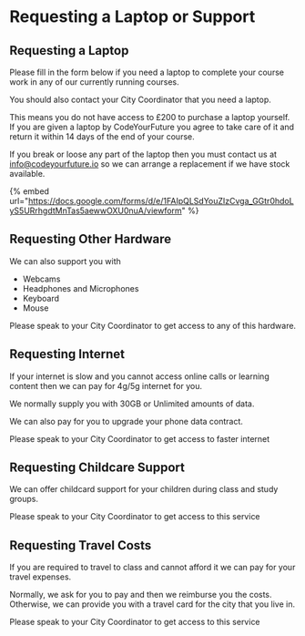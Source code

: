 # Requesting a Laptop or Support

## Requesting a Laptop

Please fill in the form below if you need a laptop to complete your course work in any of our currently running courses. 

You should also contact your City Coordinator that you need a laptop.

This means you do not have access to £200 to purchase a laptop yourself. If you are given a laptop by CodeYourFuture you agree to take care of it and return it within 14 days of the end of your course. 

If you break or loose any part of the laptop then you must contact us at [info@codeyourfuture.io](mailto:info@codeyourfuture.io) so we can arrange a replacement if we have stock available.

{% embed url="https://docs.google.com/forms/d/e/1FAIpQLSdYouZIzCvga_GGtr0hdoLyS5URrhgdtMnTas5aewwOXU0nuA/viewform" %}

## Requesting Other Hardware

We can also support you with

* Webcams
* Headphones and Microphones
* Keyboard
* Mouse

Please speak to your City Coordinator to get access to any of this hardware. 

## Requesting Internet

If your internet is slow and you cannot access online calls or learning content then we can pay for 4g/5g internet for you.

We normally supply you with 30GB or Unlimited amounts of data. 

We can also pay for you to upgrade your phone data contract.

Please speak to your City Coordinator to get access to faster internet

## Requesting Childcare Support

We can offer childcard support for your children during class and study groups.

Please speak to your City Coordinator to get access to this service

## Requesting Travel Costs

If you are required to travel to class and cannot afford it we can pay for your travel expenses. 

Normally, we ask for you to pay and then we reimburse you the costs. Otherwise, we can provide you with a travel card for the city that you live in.

Please speak to your City Coordinator to get access to this service
